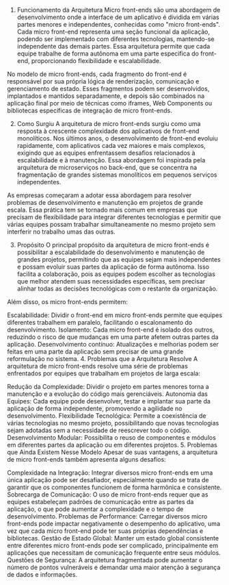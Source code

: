 1. Funcionamento da Arquitetura
Micro front-ends são uma abordagem de desenvolvimento onde a interface de um aplicativo é dividida em várias partes menores e independentes, conhecidas como "micro front-ends". Cada micro front-end representa uma seção funcional da aplicação, podendo ser implementado com diferentes tecnologias, mantendo-se independente das demais partes. Essa arquitetura permite que cada equipe trabalhe de forma autônoma em uma parte específica do front-end, proporcionando flexibilidade e escalabilidade.

No modelo de micro front-ends, cada fragmento do front-end é responsável por sua própria lógica de renderização, comunicação e gerenciamento de estado. Esses fragmentos podem ser desenvolvidos, implantados e mantidos separadamente, e depois são combinados na aplicação final por meio de técnicas como iframes, Web Components ou bibliotecas específicas de integração de micro front-ends.

2. Como Surgiu
A arquitetura de micro front-ends surgiu como uma resposta à crescente complexidade dos aplicativos de front-end monolíticos. Nos últimos anos, o desenvolvimento de front-end evoluiu rapidamente, com aplicativos cada vez maiores e mais complexos, exigindo que as equipes enfrentassem desafios relacionados à escalabilidade e à manutenção. Essa abordagem foi inspirada pela arquitetura de microserviços no back-end, que se concentra na fragmentação de grandes sistemas monolíticos em pequenos serviços independentes.

As empresas começaram a adotar essa abordagem para resolver problemas de desenvolvimento e manutenção em projetos de grande escala. Essa prática tem se tornado mais comum em empresas que precisam de flexibilidade para integrar diferentes tecnologias e permitir que várias equipes possam trabalhar simultaneamente no mesmo projeto sem interferir no trabalho umas das outras.

3. Propósito
O principal propósito da arquitetura de micro front-ends é possibilitar a escalabilidade do desenvolvimento e manutenção de grandes projetos, permitindo que as equipes sejam mais independentes e possam evoluir suas partes da aplicação de forma autônoma. Isso facilita a colaboração, pois as equipes podem escolher as tecnologias que melhor atendem suas necessidades específicas, sem precisar alinhar todas as decisões tecnológicas com o restante da organização.

Além disso, os micro front-ends permitem:

Escalabilidade: Dividir o front-end em micro front-ends permite que equipes diferentes trabalhem em paralelo, facilitando o escalonamento do desenvolvimento.
Isolamento: Cada micro front-end é isolado dos outros, reduzindo o risco de que mudanças em uma parte afetem outras partes da aplicação.
Desenvolvimento contínuo: Atualizações e melhorias podem ser feitas em uma parte da aplicação sem precisar de uma grande reformulação no sistema.
4. Problemas que a Arquitetura Resolve
A arquitetura de micro front-ends resolve uma série de problemas enfrentados por equipes que trabalham em projetos de larga escala:

Redução da Complexidade: Dividir o projeto em partes menores torna a manutenção e a evolução do código mais gerenciáveis.
Autonomia das Equipes: Cada equipe pode desenvolver, testar e implantar sua parte da aplicação de forma independente, promovendo a agilidade no desenvolvimento.
Flexibilidade Tecnológica: Permite a coexistência de várias tecnologias no mesmo projeto, possibilitando que novas tecnologias sejam adotadas sem a necessidade de reescrever todo o código.
Desenvolvimento Modular: Possibilita o reuso de componentes e módulos em diferentes partes da aplicação ou em diferentes projetos.
5. Problemas que Ainda Existem Nesse Modelo
Apesar de suas vantagens, a arquitetura de micro front-ends também apresenta alguns desafios:

Complexidade na Integração: Integrar diversos micro front-ends em uma única aplicação pode ser desafiador, especialmente quando se trata de garantir que os componentes funcionem de forma harmônica e consistente.
Sobrecarga de Comunicação: O uso de micro front-ends requer que as equipes estabeleçam padrões de comunicação entre as partes da aplicação, o que pode aumentar a complexidade e o tempo de desenvolvimento.
Problemas de Performance: Carregar diversos micro front-ends pode impactar negativamente o desempenho do aplicativo, uma vez que cada micro front-end pode ter suas próprias dependências e bibliotecas.
Gestão de Estado Global: Manter um estado global consistente entre diferentes micro front-ends pode ser complicado, principalmente em aplicações que necessitam de comunicação frequente entre seus módulos.
Questões de Segurança: A arquitetura fragmentada pode aumentar o número de pontos vulneráveis e demandar uma maior atenção à segurança de dados e informações.
